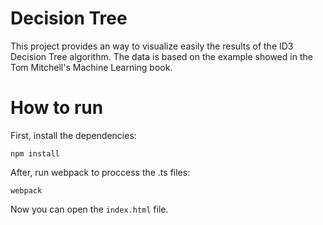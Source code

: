# Decision Tree

This project provides an way to visualize easily the results
of the ID3 Decision Tree algorithm. The data is based on the
example showed in the Tom Mitchell's Machine Learning book.

# How to run

First, install the dependencies:

```
npm install
```

After, run webpack to proccess the .ts files:

```
webpack
```

Now you can open the ```index.html``` file.